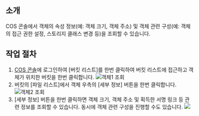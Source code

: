 ## 소개
COS 콘솔에서 객체의 속성 정보(예: 객체 크기, 객체 주소) 및 객체 관련 구성(예: 객체의 접근 권한 설정, 스토리지 클래스 변경 등)을 조회할 수 있습니다.

## 작업 절차
1. [COS 콘솔](https://console.cloud.tencent.com/cos5)에 로그인하여 [버킷 리스트]를 한번 클릭하여 버킷 리스트에 접근하고 객체가 위치한 버킷을 한번 클릭합니다.
![객체1 조회](https://main.qcloudimg.com/raw/b373ba0eba6a1723236fce8e4a945c64.png)
2. 버킷의 [파일 리스트]에서 객체 우측의 [세부 정보] 버튼을 한번 클릭합니다.
![객체2 조회](https://main.qcloudimg.com/raw/4282ea6ea80d720a6f76604f1c2bf62f.png)
3. [세부 정보] 버튼을 한번 클릭하면 객체 크기, 객체 주소 및 획득한 서명 링크 등 관련 정보를 조회할 수 있습니다. 동시에 객체 관련 구성을 진행할 수도 있습니다.
![](https://main.qcloudimg.com/raw/6b60651aee260df4f4969f8a7b25deb7.png)

